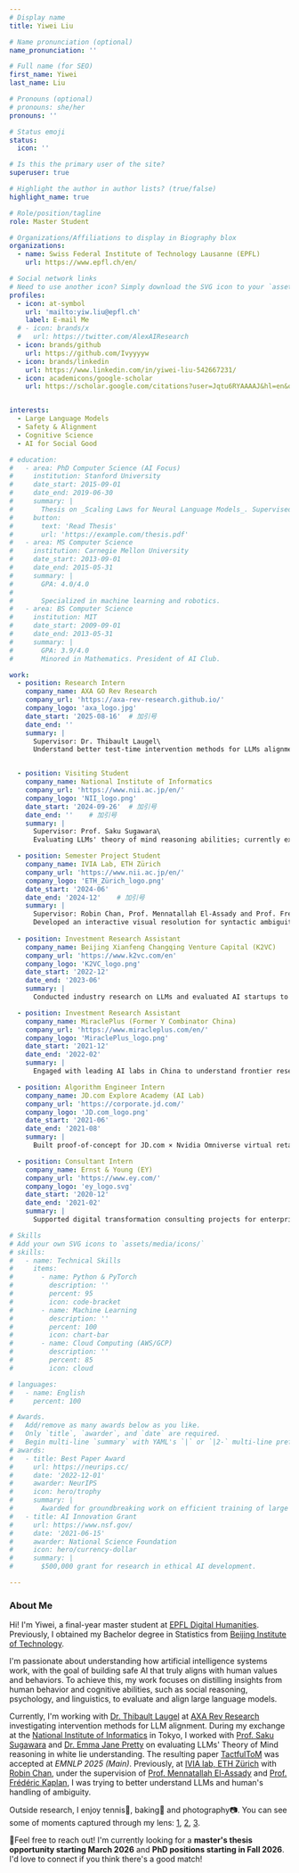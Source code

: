```yaml
---
# Display name
title: Yiwei Liu

# Name pronunciation (optional)
name_pronunciation: ''

# Full name (for SEO)
first_name: Yiwei
last_name: Liu

# Pronouns (optional)
# pronouns: she/her
pronouns: ''

# Status emoji
status:
  icon: ''

# Is this the primary user of the site?
superuser: true

# Highlight the author in author lists? (true/false)
highlight_name: true

# Role/position/tagline
role: Master Student

# Organizations/Affiliations to display in Biography blox
organizations:
  - name: Swiss Federal Institute of Technology Lausanne (EPFL)
    url: https://www.epfl.ch/en/

# Social network links
# Need to use another icon? Simply download the SVG icon to your `assets/media/icons/` folder.
profiles:
  - icon: at-symbol
    url: 'mailto:yiw.liu@epfl.ch'
    label: E-mail Me
  # - icon: brands/x
  #   url: https://twitter.com/AlexAIResearch
  - icon: brands/github
    url: https://github.com/Ivyyyyw
  - icon: brands/linkedin
    url: https://www.linkedin.com/in/yiwei-liu-542667231/
  - icon: academicons/google-scholar
    url: https://scholar.google.com/citations?user=Jqtu6RYAAAAJ&hl=en&oi=sra


interests:
  - Large Language Models
  - Safety & Alignment
  - Cognitive Science
  - AI for Social Good

# education:
#   - area: PhD Computer Science (AI Focus)
#     institution: Stanford University
#     date_start: 2015-09-01
#     date_end: 2019-06-30
#     summary: |
#       Thesis on _Scaling Laws for Neural Language Models_. Supervised by Prof. Andrew Ng. Published 5 papers in NeurIPS and ICML, with 2 best paper awards.
#     button:
#       text: 'Read Thesis'
#       url: 'https://example.com/thesis.pdf'
#   - area: MS Computer Science
#     institution: Carnegie Mellon University
#     date_start: 2013-09-01
#     date_end: 2015-05-31
#     summary: |
#       GPA: 4.0/4.0
#
#       Specialized in machine learning and robotics.
#   - area: BS Computer Science
#     institution: MIT
#     date_start: 2009-09-01
#     date_end: 2013-05-31
#     summary: |
#       GPA: 3.9/4.0
#       Minored in Mathematics. President of AI Club.

work:
  - position: Research Intern
    company_name: AXA GO Rev Research
    company_url: 'https://axa-rev-research.github.io/'
    company_logo: 'axa_logo.jpg'
    date_start: '2025-08-16'  # 加引号
    date_end: ''
    summary: |
      Supervisor: Dr. Thibault Laugel\
      Understand better test-time intervention methods for LLMs alignment using interpretability tools like Logit Lens and PatchScopes.


  - position: Visiting Student
    company_name: National Institute of Informatics
    company_url: 'https://www.nii.ac.jp/en/'
    company_logo: 'NII_logo.png'
    date_start: '2024-09-26'  # 加引号
    date_end: ''    # 加引号
    summary: |
      Supervisor: Prof. Saku Sugawara\
      Evaluating LLMs' theory of mind reasoning abilities; currently exploring pragmatic reasoning methods to improve LLMs' clarification-seeking in ambiguous contexts.

  - position: Semester Project Student
    company_name: IVIA Lab, ETH Zürich
    company_url: 'https://www.nii.ac.jp/en/'
    company_logo: 'ETH_Zürich_logo.png'
    date_start: '2024-06'
    date_end: '2024-12'    # 加引号
    summary: |
      Supervisor: Robin Chan, Prof. Mennatallah El-Assady and Prof. Frédéric Kaplan\
      Developed an interactive visual resolution for syntactic ambiguity interpretation.
  
  - position: Investment Research Assistant
    company_name: Beijing Xianfeng Changqing Venture Capital (K2VC)
    company_url: 'https://www.k2vc.com/en'
    company_logo: 'K2VC_logo.png'
    date_start: '2022-12'
    date_end: '2023-06'
    summary: |
      Conducted industry research on LLMs and evaluated AI startups to support investment decisions.

  - position: Investment Research Assistant
    company_name: MiraclePlus (Former Y Combinator China) 
    company_url: 'https://www.miracleplus.com/en/'
    company_logo: 'MiraclePlus_logo.png'
    date_start: '2021-12'
    date_end: '2022-02'
    summary: |
      Engaged with leading AI labs in China to understand frontier research directions.

  - position: Algorithm Engineer Intern
    company_name: JD.com Explore Academy (AI Lab)
    company_url: 'https://corporate.jd.com/'
    company_logo: 'JD.com_logo.png'
    date_start: '2021-06'
    date_end: '2021-08'
    summary: |
      Built proof-of-concept for JD.com × Nvidia Omniverse virtual retailer using eye-tracking and ML for shelf optimization.

  - position: Consultant Intern
    company_name: Ernst & Young (EY)
    company_url: 'https://www.ey.com/'
    company_logo: 'ey_logo.svg'
    date_start: '2020-12'
    date_end: '2021-02'
    summary: |
      Supported digital transformation consulting projects for enterprise clients.

# Skills
# Add your own SVG icons to `assets/media/icons/`
# skills:
#   - name: Technical Skills
#     items:
#       - name: Python & PyTorch
#         description: ''
#         percent: 95
#         icon: code-bracket
#       - name: Machine Learning
#         description: ''
#         percent: 100
#         icon: chart-bar
#       - name: Cloud Computing (AWS/GCP)
#         description: ''
#         percent: 85
#         icon: cloud

# languages:
#   - name: English
#     percent: 100

# Awards.
#   Add/remove as many awards below as you like.
#   Only `title`, `awarder`, and `date` are required.
#   Begin multi-line `summary` with YAML's `|` or `|2-` multi-line prefix and indent 2 spaces below.
# awards:
#   - title: Best Paper Award
#     url: https://neurips.cc/
#     date: '2022-12-01'
#     awarder: NeurIPS
#     icon: hero/trophy
#     summary: |
#       Awarded for groundbreaking work on efficient training of large models.
#   - title: AI Innovation Grant
#     url: https://www.nsf.gov/
#     date: '2021-06-15'
#     awarder: National Science Foundation
#     icon: hero/currency-dollar
#     summary: |
#       $500,000 grant for research in ethical AI development.

---
```



### About Me
Hi! I'm Yiwei, a final-year master student at [EPFL Digital Humanities](https://www.epfl.ch/schools/cdh/research-2/dhi/). Previously, I obtained my Bachelor degree in Statistics from [Beijing Institute of Technology](https://english.bit.edu.cn/).

I'm passionate about understanding how artificial intelligence systems work, with the goal of building safe AI that truly aligns with human values and behaviors. To achieve this, my work focuses on distilling insights from human behavior and cognitive abilities, such as social reasoning, psychology, and linguistics, to evaluate and align large language models.

Currently, I'm working with [Dr. Thibault Laugel](https://scholar.google.com/citations?user=GAKJBJYAAAAJ&hl=en) at [AXA Rev Research](https://axa-rev-research.github.io/) investigating intervention methods for LLM alignment. During my exchange at the [National Institute of Informatics](https://www.nii.ac.jp/en/) in Tokyo, I worked with [Prof. Saku Sugawara](https://penzant.net/) and [Dr. Emma Jane Pretty](https://scholar.google.com/citations?user=LPP8dHwAAAAJ&hl=en) on evaluating LLMs' Theory of Mind reasoning in white lie understanding. The resulting paper [TactfulToM](https://arxiv.org/abs/2509.17054) was accepted at <em class="conference-name">EMNLP 2025 (Main)</em>. Previously, at [IVIA lab, ETH Zürich](https://ivia.ethz.ch/) with [Robin Chan](https://chanr0.github.io/), under the supervision of [Prof. Mennatallah El-Assady](https://el-assady.com/) and [Prof. Frédéric Kaplan](https://people.epfl.ch/frederic.kaplan?lang=en), I was trying to better understand LLMs and human's handling of ambiguity.

Outside research, I enjoy tennis🎾, baking🍰 and photography📷. You can see some of moments captured through my lens: [1](/uploads/photo1.jpg), [2](/uploads/photo2.jpg), [3](/uploads/photo3.jpg).

<div class="info-box">
<span class="info-icon">📢</span>Feel free to reach out! I'm currently looking for a <strong>master's thesis opportunity starting March 2026</strong> and <strong>PhD positions starting in Fall 2026</strong>. I'd love to connect if you think there's a good match!
</div>